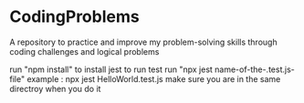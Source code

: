 # CodingProblems
A repository to practice and improve my problem-solving skills through coding challenges and logical problems

run "npm install" to install jest
to run test run "npx jest name-of-the-.test.js-file" 
example : npx jest HelloWorld.test.js
make sure you are in the same directroy when you do it 

